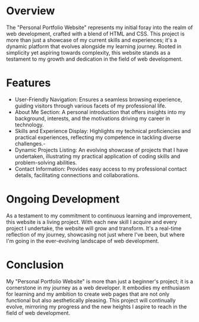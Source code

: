 # Overview
The "Personal Portfolio Website" represents my initial foray into the realm of web development, crafted with a blend of HTML and CSS. This project is more than just a showcase of my current skills and experiences; it's a dynamic platform that evolves alongside my learning journey. Rooted in simplicity yet aspiring towards complexity, this website stands as a testament to
my growth and dedication in the field of web development.

# Features
- User-Friendly Navigation:   Ensures a seamless browsing experience, guiding visitors through various facets of my professional life.
- About Me Section: A personal introduction that offers insights into my background, interests, and the motivations driving my career in technology.
- Skills and Experience Display: Highlights my technical proficiencies and practical experiences, reflecting my competence in tackling diverse challenges.- 
- Dynamic Projects Listing: An evolving showcase of projects that I have undertaken, illustrating my practical application of coding skills and problem-solving abilities.
- Contact Information: Provides easy access to my professional contact details, facilitating connections and collaborations.
# Ongoing Development
As a testament to my commitment to continuous learning and improvement, this website is a living project. With each new skill I acquire and every project I undertake, the website will grow and transform. It's a real-time reflection of my journey, showcasing not just where I've been, but where I'm going in the ever-evolving landscape of web development.

# Conclusion
My "Personal Portfolio Website" is more than just a beginner's project; it is a cornerstone in my journey as a web developer. It embodies my enthusiasm for learning and my ambition to create web pages that are not only functional but also aesthetically pleasing. This project will continually evolve, mirroring my progress and the new heights I 
aspire to reach in the field of web development.
